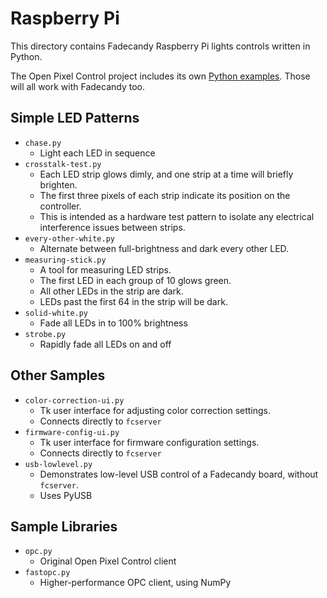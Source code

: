 Raspberry Pi
========================

This directory contains Fadecandy Raspberry Pi lights controls written in Python.

The Open Pixel Control project includes its own [Python examples](https://github.com/zestyping/openpixelcontrol/tree/master/python_clients). Those will all work with Fadecandy too.


Simple LED Patterns
-------------------

* `chase.py`
  * Light each LED in sequence
* `crosstalk-test.py`
  * Each LED strip glows dimly, and one strip at a time will briefly brighten.
  * The first three pixels of each strip indicate its position on the controller.
  * This is intended as a hardware test pattern to isolate any electrical interference issues between strips.
* `every-other-white.py`
  * Alternate between full-brightness and dark every other LED.
* `measuring-stick.py`
  * A tool for measuring LED strips.
  * The first LED in each group of 10 glows green.
  * All other LEDs in the strip are dark.
  * LEDs past the first 64 in the strip will be dark.
* `solid-white.py`
  * Fade all LEDs in to 100% brightness
* `strobe.py`
  * Rapidly fade all LEDs on and off

Other Samples
-------------

* `color-correction-ui.py`
  * Tk user interface for adjusting color correction settings.
  * Connects directly to `fcserver`
* `firmware-config-ui.py`
  * Tk user interface for firmware configuration settings.
  * Connects directly to `fcserver`
* `usb-lowlevel.py`
  * Demonstrates low-level USB control of a Fadecandy board, without `fcserver`.
  * Uses PyUSB

Sample Libraries
----------------

* `opc.py`
  * Original Open Pixel Control client
* `fastopc.py`
  * Higher-performance OPC client, using NumPy
